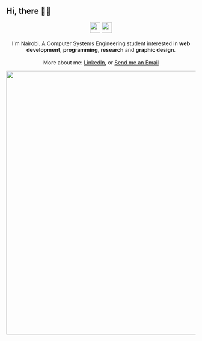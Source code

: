 ## Hi, there 👋🏻

<p align="center">
  <img src="https://watermelon.crd.co/assets/images/gallery01/450da4a9.gif?v=bc28efca" width="27px">
  <img src="https://watermelon.crd.co/assets/images/gallery01/904808c8.gif?v=bc28efca" width="27px">
  <br><br>
  I'm Nairobi. A Computer Systems Engineering student interested in <b>web development</b>, <b>programming</b>, <b>research</b> and <b>graphic design</b>.
  <br><br>
  More about me:  
  <a href="https://www.linkedin.com/in/nairobi-garc%C3%ADa-8b3685354/">LinkedIn</a>, or 
  <a href="mailto:nairobig759@gmail.com">Send me an Email</a>
</p>

<p align="center">
  <img src="https://i.lospec.com/csjy.gif" width="700px">
</p>

<!--
**nairobi030226/nairobi030226** is a ✨ _special_ ✨ repository because its `README.md` (this file) appears on your GitHub profile.
-->
